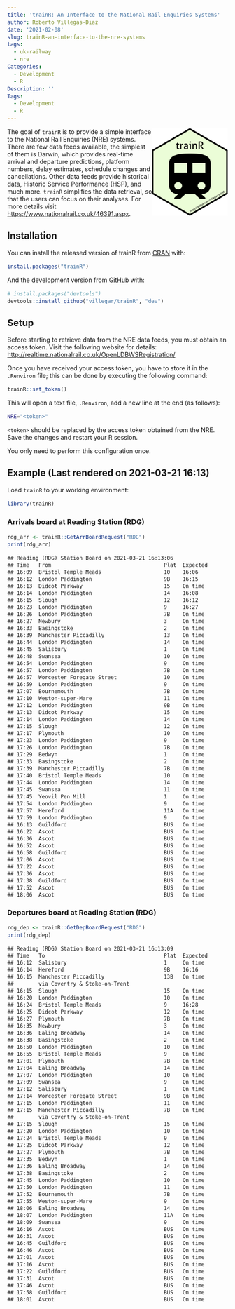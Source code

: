 ```yaml
---
title: 'trainR: An Interface to the National Rail Enquiries Systems'
author: Roberto Villegas-Diaz
date: '2021-02-08'
slug: trainR-an-interface-to-the-nre-systems
tags:
  - uk-railway
  - nre
Categories:
  - Development
  - R
Description: ''
Tags:
  - Development
  - R
---
```


<img src="https://raw.githubusercontent.com/villegar/trainR/main/inst/images/logo.png" alt="logo" align="right" height=200px/>

The goal of `trainR` is to provide a simple interface to the 
National Rail Enquiries (NRE) systems. There are few data feeds 
available, the simplest of them is Darwin, which provides real-time 
arrival and departure predictions, platform numbers, delay estimates, 
schedule changes and cancellations. Other data feeds provide historical 
data, Historic Service Performance (HSP), and much more. `trainR` 
simplifies the data retrieval, so that the users can focus on their 
analyses. For more details visit 
https://www.nationalrail.co.uk/46391.aspx.

## Installation

You can install the released version of trainR from [CRAN](https://CRAN.R-project.org) with:

``` r
install.packages("trainR")
```

And the development version from [GitHub](https://github.com/) with:

``` r
# install.packages("devtools")
devtools::install_github("villegar/trainR", "dev")
```

## Setup
Before starting to retrieve data from the NRE data feeds, you must obtain an access token. 
Visit the following website for details: http://realtime.nationalrail.co.uk/OpenLDBWSRegistration/

Once you have received your access token, you have to store it in the `.Renviron` file; this can be 
done by executing the following command:


```r
trainR::set_token()
```

This will open a text file, `.Renviron`, add a new line at the end (as follows):

```bash
NRE="<token>"
```

`<token>` should be replaced by the access token obtained from the NRE. Save the changes and restart 
your R session.

You only need to perform this configuration once.

## Example (Last rendered on 2021-03-21 16:13)

Load `trainR` to your working environment:

```r
library(trainR)
```

### Arrivals board at Reading Station (RDG)


```r
rdg_arr <- trainR::GetArrBoardRequest("RDG")
print(rdg_arr)
```

```
## Reading (RDG) Station Board on 2021-03-21 16:13:06
## Time   From                                    Plat  Expected
## 16:09  Bristol Temple Meads                    10    16:06
## 16:12  London Paddington                       9B    16:15
## 16:13  Didcot Parkway                          15    On time
## 16:14  London Paddington                       14    16:08
## 16:15  Slough                                  12    16:12
## 16:23  London Paddington                       9     16:27
## 16:26  London Paddington                       7B    On time
## 16:27  Newbury                                 3     On time
## 16:33  Basingstoke                             2     On time
## 16:39  Manchester Piccadilly                   13    On time
## 16:44  London Paddington                       14    On time
## 16:45  Salisbury                               1     On time
## 16:48  Swansea                                 10    On time
## 16:54  London Paddington                       9     On time
## 16:57  London Paddington                       7B    On time
## 16:57  Worcester Foregate Street               10    On time
## 16:59  London Paddington                       9     On time
## 17:07  Bournemouth                             7B    On time
## 17:10  Weston-super-Mare                       11    On time
## 17:12  London Paddington                       9B    On time
## 17:13  Didcot Parkway                          15    On time
## 17:14  London Paddington                       14    On time
## 17:15  Slough                                  12    On time
## 17:17  Plymouth                                10    On time
## 17:23  London Paddington                       9     On time
## 17:26  London Paddington                       7B    On time
## 17:29  Bedwyn                                  1     On time
## 17:33  Basingstoke                             2     On time
## 17:39  Manchester Piccadilly                   7B    On time
## 17:40  Bristol Temple Meads                    10    On time
## 17:44  London Paddington                       14    On time
## 17:45  Swansea                                 11    On time
## 17:45  Yeovil Pen Mill                         1     On time
## 17:54  London Paddington                       9     On time
## 17:57  Hereford                                11A   On time
## 17:59  London Paddington                       9     On time
## 16:13  Guildford                               BUS   On time
## 16:22  Ascot                                   BUS   On time
## 16:36  Ascot                                   BUS   On time
## 16:52  Ascot                                   BUS   On time
## 16:58  Guildford                               BUS   On time
## 17:06  Ascot                                   BUS   On time
## 17:22  Ascot                                   BUS   On time
## 17:36  Ascot                                   BUS   On time
## 17:38  Guildford                               BUS   On time
## 17:52  Ascot                                   BUS   On time
## 18:06  Ascot                                   BUS   On time
```

### Departures board at Reading Station (RDG)


```r
rdg_dep <- trainR::GetDepBoardRequest("RDG")
print(rdg_dep)
```

```
## Reading (RDG) Station Board on 2021-03-21 16:13:09
## Time   To                                      Plat  Expected
## 16:12  Salisbury                               1     On time
## 16:14  Hereford                                9B    16:16
## 16:15  Manchester Piccadilly                   13B   On time
##        via Coventry & Stoke-on-Trent           
## 16:15  Slough                                  15    On time
## 16:20  London Paddington                       10    On time
## 16:24  Bristol Temple Meads                    9     16:28
## 16:25  Didcot Parkway                          12    On time
## 16:27  Plymouth                                7B    On time
## 16:35  Newbury                                 3     On time
## 16:36  Ealing Broadway                         14    On time
## 16:38  Basingstoke                             2     On time
## 16:50  London Paddington                       10    On time
## 16:55  Bristol Temple Meads                    9     On time
## 17:01  Plymouth                                7B    On time
## 17:04  Ealing Broadway                         14    On time
## 17:07  London Paddington                       10    On time
## 17:09  Swansea                                 9     On time
## 17:12  Salisbury                               1     On time
## 17:14  Worcester Foregate Street               9B    On time
## 17:15  London Paddington                       11    On time
## 17:15  Manchester Piccadilly                   7B    On time
##        via Coventry & Stoke-on-Trent           
## 17:15  Slough                                  15    On time
## 17:20  London Paddington                       10    On time
## 17:24  Bristol Temple Meads                    9     On time
## 17:25  Didcot Parkway                          12    On time
## 17:27  Plymouth                                7B    On time
## 17:35  Bedwyn                                  1     On time
## 17:36  Ealing Broadway                         14    On time
## 17:38  Basingstoke                             2     On time
## 17:45  London Paddington                       10    On time
## 17:50  London Paddington                       11    On time
## 17:52  Bournemouth                             7B    On time
## 17:55  Weston-super-Mare                       9     On time
## 18:06  Ealing Broadway                         14    On time
## 18:07  London Paddington                       11A   On time
## 18:09  Swansea                                 9     On time
## 16:16  Ascot                                   BUS   On time
## 16:31  Ascot                                   BUS   On time
## 16:45  Guildford                               BUS   On time
## 16:46  Ascot                                   BUS   On time
## 17:01  Ascot                                   BUS   On time
## 17:16  Ascot                                   BUS   On time
## 17:22  Guildford                               BUS   On time
## 17:31  Ascot                                   BUS   On time
## 17:46  Ascot                                   BUS   On time
## 17:58  Guildford                               BUS   On time
## 18:01  Ascot                                   BUS   On time
```
